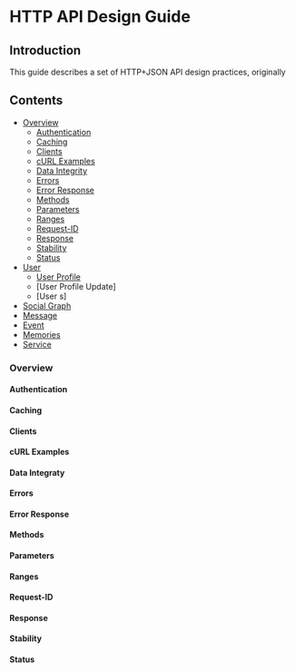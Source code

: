# HTTP API Design Guide

## Introduction

This guide describes a set of HTTP+JSON API design practices, originally


## Contents

* [Overview](#overview)
  *  [Authentication](#authentication)
  *  [Caching](#caching)
  *  [Clients](#clients)
  *  [cURL Examples](#curl)
  *  [Data Integrity](#data_integrity)
  *  [Errors](#errors)
  *  [Error Response](#error_response)
  *  [Methods](#methods)
  *  [Parameters](#params)
  *  [Ranges](#ranges)
  *  [Request-ID](#request_id)
  *  [Response](#response)
  *  [Stability](#stability)
  *  [Status](#status)
* [User](#user)
  *  [User Profile](#user_info)
  *  [User Profile Update]
  *  [User s]
* [Social Graph](#social_graph)
* [Message](#message)
* [Event](#event)
* [Memories](#mem)
* [Service](#service)

### Overview

#### Authentication

#### Caching

#### Clients

#### cURL Examples

#### Data Integraty

#### Errors

#### Error Response

#### Methods

#### Parameters

#### Ranges

#### Request-ID

#### Response

#### Stability

#### Status


